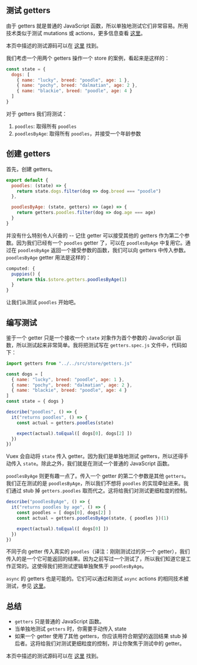 ## 测试 getters

由于 getters 就是普通的 JavaScript 函数，所以单独地测试它们非常容易。所用技术类似于测试 mutations 或 actions，更多信息查看 [这里](https://lmiller1990.github.io/vue-testing-handbook/vuex-mutations.html)。 

本页中描述的测试源码可以在 [这里](https://github.com/lmiller1990/vue-testing-handbook/tree/master/demo-app/tests/unit/getters.spec.js) 找到。

我们考虑一个用两个 getters 操作一个 store 的案例，看起来是这样的：

```js
const state = {
  dogs: [
    { name: "lucky", breed: "poodle", age: 1 },
    { name: "pochy", breed: "dalmatian", age: 2 },
    { name: "blackie", breed: "poodle", age: 4 }
  ]
}
```

对于 getters 我们将测试：

1. `poodles`: 取得所有 `poodles`
2. `poodlesByAge`: 取得所有 `poodles`，并接受一个年龄参数

## 创建 getters

首先，创建 getters。

```js
export default {
  poodles: (state) => {
    return state.dogs.filter(dog => dog.breed === "poodle")
  },

  poodlesByAge: (state, getters) => (age) => {
    return getters.poodles.filter(dog => dog.age === age)
  }
}
```

并没有什么特别令人兴奋的 -- 记住 getter 可以接受其他的 getters 作为第二个参数。因为我们已经有一个 `poodles` getter 了，可以在 `poodlesByAge` 中复用它。通过在 `poodlesByAge` 返回一个接受参数的函数，我们可以向 getters 中传入参数。`poodlesByAge` getter 用法是这样的：

```js
computed: {
  puppies() {
    return this.$store.getters.poodlesByAge(1)
  }
}
```

让我们从测试 `poodles` 开始吧。

## 编写测试

鉴于一个 getter 只是一个接收一个 `state` 对象作为首个参数的 JavaScript 函数，所以测试起来非常简单。我将把测试写在 `getters.spec.js` 文件中，代码如下：

```js
import getters from "../../src/store/getters.js"

const dogs = [
  { name: "lucky", breed: "poodle", age: 1 },
  { name: "pochy", breed: "dalmatian", age: 2 },
  { name: "blackie", breed: "poodle", age: 4 }
]
const state = { dogs }

describe("poodles", () => {
  it("returns poodles", () => {
    const actual = getters.poodles(state)

    expect(actual).toEqual([ dogs[0], dogs[2] ])
  })
})
```

Vuex 会自动将 `state` 传入 getter。因为我们是单独地测试 getters，所以还得手动传入 `state`。除此之外，我们就是在测试一个普通的 JavaScript 函数。

`poodlesByAge` 则更有趣一点了。传入一个 getter 的第二个参数是其他 `getters`。我们正在测试的是 `poodlesByAge`，所以我们不想将 `poodles` 的实现牵扯进来。我们通过 stub 掉 `getters.poodles` 取而代之。这将给我们对测试更细粒度的控制。

```js
describe("poodlesByAge", () => {
  it("returns poodles by age", () => {
    const poodles = [ dogs[0], dogs[2] ]
    const actual = getters.poodlesByAge(state, { poodles })(1)

    expect(actual).toEqual([ dogs[0] ])
  })
})
```

不同于向 getter 传入真实的 `poodles`（译注：刚刚测试过的另一个 getter），我们传入的是一个它可能返回的结果。因为之前写过一个测试了，所以我们知道它是工作正常的。这使得我们把测试逻辑单独聚焦于 `poodlesByAge`。

`async` 的 getters 也是可能的。它们可以通过和测试 `async` actions 的相同技术被测试，参见 [这里](https://lmiller1990.github.io/vue-testing-handbook/vuex-actions.html)。

## 总结

- `getters` 只是普通的 JavaScript 函数。
- 当单独地测试 `getters` 时，你需要手动传入 state
- 如果一个 getter 使用了其他 getters，你应该用符合期望的返回结果 stub 掉后者。这将给我们对测试更细粒度的控制，并让你聚焦于测试中的 getter。

本页中描述的测试源码可以在 [这里](https://github.com/lmiller1990/vue-testing-handbook/tree/master/demo-app/tests/unit/getters.spec.js) 找到。
